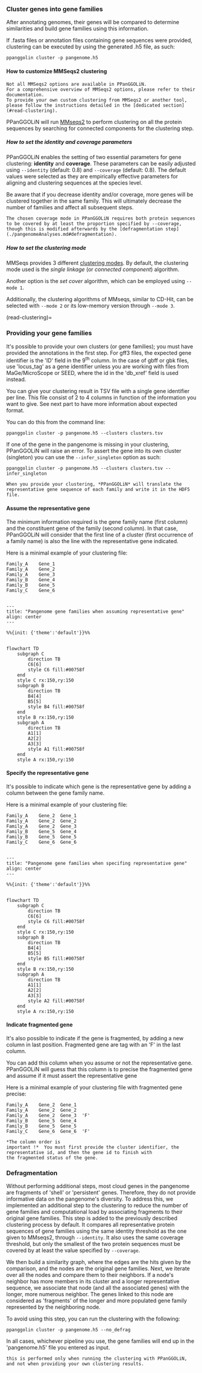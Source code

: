 ### Cluster genes into gene families

After annotating genomes, their genes will be compared to determine similarities and build gene families using this
information.

If .fasta files or annotation files containing gene sequences were provided, clustering can be executed by using the
generated .h5 file, as such:

```
ppanggolin cluster -p pangenome.h5
```

#### How to customize MMSeqs2 clustering

```{warning}
Not all MMSeqs2 options are available in PPanGGOLiN. 
For a comprehensive overview of MMSeqs2 options, please refer to their documentation. 
To provide your own custom clustering from MMSeqs2 or another tool, please follow the instructions detailed in the [dedicated section](#read-clustering).
```

PPanGGOLiN will run [MMseqs2](https://github.com/soedinglab/MMseqs2) to perform clustering on all the protein sequences
by searching for connected components for the clustering step.

##### How to set the identity and coverage parameters

PPanGGOLiN enables the setting of two essential parameters for gene clustering: **identity** and **coverage**. These
parameters can be easily adjusted using `--identity` (default: 0.8) and `--coverage` (default: 0.8). The default values
were selected as they are empirically effective parameters for aligning and clustering sequences at the species level.

Be aware that if you decrease identity and/or coverage, more genes will be clustered together in the same family.
This will ultimately decrease the number of families and affect all subsequent steps.

```{note}
The chosen coverage mode in PPanGGOLiN requires both protein sequences to be covered by at least the proportion specified by --coverage, though this is modified afterwards by the [defragmentation step](./pangenomeAnalyses.md#defragmentation).
```

##### How to set the clustering mode

MMSeqs provides 3 different [clustering modes](https://github.com/soedinglab/MMseqs2/wiki#clustering-modes).
By default, the clustering mode used is the _single linkage_ (or _connected component_) algorithm.

Another option is the _set cover_ algorithm, which can be employed using `--mode 1`.

Additionally, the clustering algorithms of MMseqs, similar to CD-Hit,
can be selected with `--mode 2` or its low-memory version through `--mode 3`.

(read-clustering)=

### Providing your gene families

It's possible to provide your own clusters (or gene families); you must have provided the annotations in the first step.
For gff3 files, the expected gene identifier is the 'ID' field in the 9<sup>th</sup> column. In the case of gbff or gbk
files, use 'locus_tag' as a gene identifier unless you are working with files from MaGe/MicroScope or SEED, where the id
in the 'db_xref' field is used instead.

You can give your clustering result in TSV file with a single gene identifier per line. This file consist of 2 to 4
columns in function of the information you want to give. See next part to have more information about expected format.


You can do this from the command line:

`ppanggolin cluster -p pangenome.h5 --clusters clusters.tsv`


If one of the gene in the pangenome is missing in your clustering, PPanGGOLiN will raise an error. To assert the gene into its own cluster (singleton) you can use the `--infer_singleton` option as such:

`ppanggolin cluster -p pangenome.h5 --clusters clusters.tsv --infer_singleton`

```{note}
When you provide your clustering, *PPanGGOLiN* will translate the representative gene sequence of each family and write it in the HDF5 file.
```


#### Assume the representative gene

The minimum information required is the gene family name (first column) and the constituent gene of the family (second
column). In that case, PPanGGOLiN will consider that the first line of a cluster (first occurrence of a family name) is
also the line with the representative gene indicated.

Here is a minimal example of your clustering file:

```
Family_A    Gene_1
Family_A    Gene_2
Family_A    Gene_3
Family_B    Gene_4
Family_B    Gene_5
Family_C    Gene_6
```

```{mermaid}

---
title: "Pangenome gene families when assuming representative gene"
align: center
---

%%{init: {'theme':'default'}}%%


flowchart TD
    subgraph C
        direction TB
        C6[6]
        style C6 fill:#00758f
    end
    style C rx:150,ry:150
    subgraph B
        direction TB
        B4[4]
        B5[5]
        style B4 fill:#00758f
    end
    style B rx:150,ry:150
    subgraph A
        direction TB
        A1[1]
        A2[2]
        A3[3]
        style A1 fill:#00758f
    end
    style A rx:150,ry:150
```

#### Specify the representative gene

It's possible to indicate which gene is the representative gene by adding a column between the gene family name.


Here is a minimal example of your clustering file:

```
Family_A    Gene_2  Gene_1
Family_A    Gene_2  Gene_2
Family_A    Gene_2  Gene_3
Family_B    Gene_5  Gene_4
Family_B    Gene_5  Gene_5
Family_C    Gene_6  Gene_6
```

```{mermaid}

---
title: "Pangenome gene families when specifing representative gene"
align: center
---

%%{init: {'theme':'default'}}%%


flowchart TD
    subgraph C
        direction TB
        C6[6]
        style C6 fill:#00758f
    end
    style C rx:150,ry:150
    subgraph B
        direction TB
        B4[4]
        B5[5]
        style B5 fill:#00758f
    end
    style B rx:150,ry:150
    subgraph A
        direction TB
        A1[1]
        A2[2]
        A3[3]
        style A2 fill:#00758f
    end
    style A rx:150,ry:150
```

#### Indicate fragmented gene

It's also possible to indicate if the gene is fragmented, by adding a new column in last position. Fragmented gene are tag with an 'F' in the last column.

You can add this column when you assume or not the representative gene. PPanGGOLiN will guess that this column is to precise the fragmented gene and assume if it must assert the representative gene

Here is a minimal example of your clustering file with fragmented gene precise:

```
Family_A    Gene_2  Gene_1  
Family_A    Gene_2  Gene_2  
Family_A    Gene_2  Gene_3  'F'
Family_B    Gene_5  Gene_4  
Family_B    Gene_5  Gene_5  
Family_C    Gene_6  Gene_6  'F'
```

```{warning
*The column order is
important !*  You must first provide the cluster identifier, the representative id, and then the gene id to finish with
the fragmented status of the gene.
```

### Defragmentation

Without performing additional steps, most cloud genes in the pangenome are fragments of 'shell' or 'persistent' genes.
Therefore, they do not provide informative data on the pangenome's diversity.
To address this, we implemented an additional step to the clustering to reduce the number of gene families and
computational load by associating fragments to their original gene families.
This step is added to the previously described clustering process by default.
It compares all representative protein sequences of gene families using the same identity threshold as the one given to
MMseqs2, through  `--identity`.
It also uses the same coverage threshold, but only the smallest of the two protein sequences must be covered by at least
the value specified by `--coverage`.

We then build a similarity graph, where the edges are the hits given by the comparison, and the nodes are the original
gene families.
Next, we iterate over all the nodes and compare them to their neighbors.
If a node's neighbor has more members in its cluster and a longer representative sequence, we associate that node (and
all the associated genes) with the longer, more numerous neighbor.
The genes linked to this node are considered as 'fragments' of the longer and more populated gene family represented by
the neighboring node.

To avoid using this step, you can run the clustering with the following:

```
ppanggolin cluster -p pangenome.h5 --no_defrag
```

In all cases, whichever pipeline you use, the gene families will end up in the 'pangenome.h5' file you entered as input.

```{note}
this is performed only when running the clustering with PPanGGOLiN, and not when providing your own clustering results.
```
